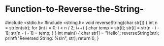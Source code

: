 # Function-to-Reverse-the-String-
#include <stdio.h>
#include <string.h>
void reverseString(char str[]) {
    int n = strlen(str);
    for (int i = 0; i < n / 2; i++) {
        char temp = str[i];
        str[i] = str[n - i - 1];
        str[n - i - 1] = temp;
    }
}
int main() {
    char str[] = "Hello";
    reverseString(str);
    printf("Reversed String: %s\n", str);
    return 0;
}
